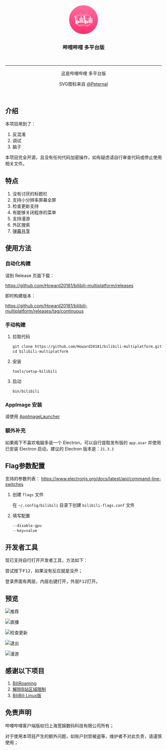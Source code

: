 <div align="center">

  <img src="./res/icons/bilibili.svg" height="100px" width="100px"/>

  <h3>哔哩哔哩 多平台版</h3>
  <br>

----

  这是哔哩哔哩 多平台版
  
  SVG图标来自 [@Peternal](https://github.com/Peternal)

  <br>
</div>

## 介绍

本项目用到了：

1. 反混淆
2. 调试
3. 脑子

本项目完全开源，且没有任何代码加密操作，如有疑虑请自行审查代码或停止使用相关文件。

## 特点

1. 没有讨厌的标题栏
2. 支持小分辨率屏幕全屏
3. 检查更新支持
4. 有能够关闭程序的菜单
5. 支持漫游
6. 外区搜索
7. [弹幕共享](docs/help/弹幕共享.MD)

## 使用方法

### 自动化构建

请到 Release 页面下载：

<https://github.com/Howard20181/bilibili-multiplatform/releases>

即时构建版本：

<https://github.com/Howard20181/bilibili-multiplatform/releases/tag/continuous>

### 手动构建

1. 拉取代码

   ```shell
   git clone https://github.com/Howard20181/bilibili-multiplatform.git
   cd bilibili-multiplatform
   ```

2. 安装

   ```shell
   tools/setup-bilibili
   ```

3. 启动

   ```shell
   bin/bilibili
   ```

### AppImage 安装

请使用 [AppImageLauncher](https://github.com/TheAssassin/AppImageLauncher)

### 额外补充

如果阁下不喜欢电脑多装一个 Electron，可以自行提取发布版的 `app.asar` 并使用已安装 Electron 启动，建议的 Electron 版本是：`21.3.3`

## Flag参数配置

支持的参数列表：
<https://www.electronjs.org/docs/latest/api/command-line-switches>

1. 创建 `flags` 文件

   在 `~/.config/bilibili` 目录下创建 `bilibili-flags.conf` 文件

2. 填写配置

   ```shell
   --disable-gpu
   --key=value
   ```

## 开发者工具

现已支持自行打开开发者工具，方法如下：

尝试按下<kbd>F12</kbd>，如果没有反应就是没开；

登录界面有两层，内层右键打开，外层<kbd>F12</kbd>打开。

## 预览

![推荐](res/screenshots/1.png)

![直播](res/screenshots/live.png)

![检查更新](res/screenshots/update.png)

![退出](res/screenshots/exit.png)

![漫游](res/screenshots/roaming.png)

## 感谢以下项目

1. [BiliRoaming](https://github.com/yujincheng08/BiliRoaming)
2. [解除B站区域限制](https://github.com/ipcjs/bilibili-helper)
3. [BiliBili Linux版](https://github.com/msojocs/bilibili-linux)

## 免责声明

哔哩哔哩客户端版权归上海宽娱数码科技有限公司所有；

对于使用本项目产生的额外问题，如账户封禁被盗等，维护者不对此负责，请谨慎使用；
